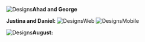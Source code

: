 ![Designs]()**Ahad and George**

**Justina and Daniel:**
![Designs](https://xd.adobe.com/view/70612efa-caf3-485f-7595-d84c763c3d96-0650/)Web
![Designs](https://xd.adobe.com/view/07e17121-f4ba-4637-4eba-be371caeb76c-71d0/)Mobile

![Designs]()**August:**

